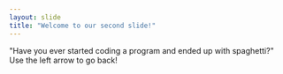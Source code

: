 ```yaml
---
layout: slide
title: "Welcome to our second slide!"
---
```

"Have you ever started coding a program and ended up with spaghetti?"
Use the left arrow to go back!
